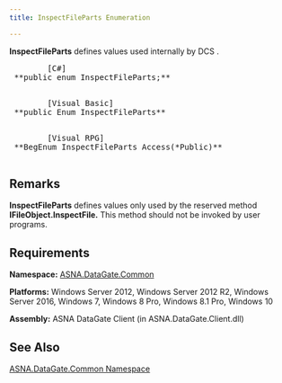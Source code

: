 ```yaml
---
title: InspectFileParts Enumeration

---
```


<span> **InspectFileParts** </span> defines values used internally by DCS . 
<pre class="prettyprint">
        <span class="lang">[C#]</span>
 **public enum InspectFileParts;** 
      </pre>
<pre class="prettyprint">
        <span class="lang">[Visual Basic] </span>
 **public Enum InspectFileParts** 
      </pre>
<pre class="prettyprint">
        <span class="lang">[Visual RPG]</span>
 **BegEnum InspectFileParts Access(*Public)** 
      </pre>

## Remarks

**InspectFileParts** defines values only used by the reserved method **IFileObject.InspectFile.** This method should not be invoked by user programs. 
## Requirements

**Namespace:** [ASNA.DataGate.Common](datagate-common-namespace.html) 

**Platforms:** Windows Server 2012, Windows Server 2012 R2, Windows Server 2016, Windows 7, Windows 8 Pro, Windows 8.1 Pro, Windows 10

**Assembly:** ASNA DataGate Client (in ASNA.DataGate.Client.dll)
## See Also


[ASNA.DataGate.Common Namespace](datagate-common-namespace.html)

